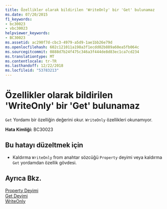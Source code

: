```yaml
---
title: Özellikler olarak bildirilen 'WriteOnly' bir 'Get' bulunamaz
ms.date: 07/20/2015
f1_keywords:
- bc30023
- vbc30023
helpviewer_keywords:
- BC30023
ms.assetid: ac290f7d-cbc3-4979-a5d9-1ae1bb26e79d
ms.openlocfilehash: 602c121011a198a3f1ecdd02b889a60ea5fb064c
ms.sourcegitcommit: 0888d7b24f475c346a3f444de8d83ec1ca7cd234
ms.translationtype: MT
ms.contentlocale: tr-TR
ms.lasthandoff: 12/22/2018
ms.locfileid: "53783213"
---
```

# <a name="properties-declared-writeonly-cannot-have-a-get"></a>Özellikler olarak bildirilen 'WriteOnly' bir 'Get' bulunamaz
`Get` Yordamı bir özelliğin değerini okur. `WriteOnly` özellikleri okunamıyor.  
  
 **Hata Kimliği:** BC30023  
  
## <a name="to-correct-this-error"></a>Bu hatayı düzeltmek için  
  
-   Kaldırma `WriteOnly` from anahtar sözcüğü `Property` deyimi veya kaldırma `Get` yordamdan özellik gövdesi.  
  
## <a name="see-also"></a>Ayrıca Bkz.  
 [Property Deyimi](../../visual-basic/language-reference/statements/property-statement.md)  
 [Get Deyimi](../../visual-basic/language-reference/statements/get-statement.md)  
 [WriteOnly](../../visual-basic/language-reference/modifiers/writeonly.md)
